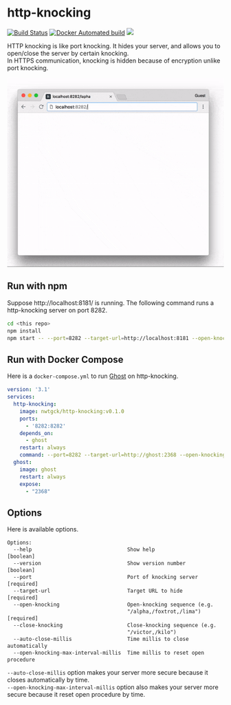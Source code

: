 # http-knocking
[![Build Status](https://travis-ci.com/nwtgck/http-knocking.svg?branch=develop)](https://travis-ci.com/nwtgck/http-knocking) [![Docker Automated build](https://img.shields.io/docker/automated/nwtgck/http-knocking.svg)](https://hub.docker.com/r/nwtgck/http-knocking/) [![](https://images.microbadger.com/badges/image/nwtgck/http-knocking.svg)](https://microbadger.com/images/nwtgck/http-knocking "Get your own image badge on microbadger.com")

HTTP knocking is like port knocking. It hides your server, and allows you to open/close the server by certain knocking.   
In HTTPS communication, knocking is hidden because of encryption unlike port knocking.

![demo1](demo_images/demo1.gif)

## Run with npm

Suppose http://localhost:8181/ is running. The following command runs a http-knocking server on port 8282.

```bash
cd <this repo>
npm install
npm start -- --port=8282 --target-url=http://localhost:8181 --open-knocking="/alpha,/foxtrot,/lima"
```

## Run with Docker Compose

Here is a `docker-compose.yml` to run [Ghost](https://ghost.org/) on http-knocking.

```yaml
version: '3.1'
services:
  http-knocking:
    image: nwtgck/http-knocking:v0.1.0
    ports:
      - '8282:8282'
    depends_on:
      - ghost
    restart: always
    command: --port=8282 --target-url=http://ghost:2368 --open-knocking="/alpha,/foxtrot,/lima"
  ghost:
    image: ghost
    restart: always
    expose:
      - "2368"
```

## Options

Here is available options.

```
Options:
  --help                               Show help                       [boolean]
  --version                            Show version number             [boolean]
  --port                               Port of knocking server        [required]
  --target-url                         Target URL to hide             [required]
  --open-knocking                      Open-knocking sequence (e.g.
                                       "/alpha,/foxtrot,/lima")       [required]
  --close-knocking                     Close-knocking sequence (e.g.
                                       "/victor,/kilo")
  --auto-close-millis                  Time millis to close automatically
  --open-knocking-max-interval-millis  Time millis to reset open procedure
```

 `--auto-close-millis` option makes your server more secure because it closes automatically by time.  
 `--open-knocking-max-interval-millis` option also makes your server more secure because it reset open procedure by time.